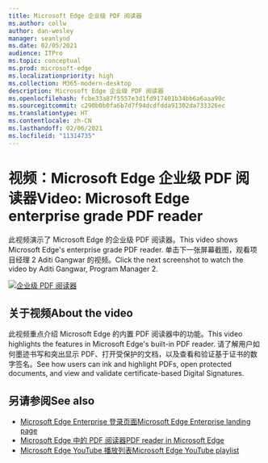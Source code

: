 ```yaml
---
title: Microsoft Edge 企业级 PDF 阅读器
ms.author: collw
author: dan-wesley
manager: seanlynd
ms.date: 02/05/2021
audience: ITPro
ms.topic: conceptual
ms.prod: microsoft-edge
ms.localizationpriority: high
ms.collection: M365-modern-desktop
description: Microsoft Edge 企业级 PDF 阅读器
ms.openlocfilehash: fcbe33a87f5557e3d1fd917401b34bb6a6aaa90c
ms.sourcegitcommit: c290b0b0fa6b7d7f94dcdfdda91302da733326ec
ms.translationtype: HT
ms.contentlocale: zh-CN
ms.lasthandoff: 02/06/2021
ms.locfileid: "11314735"
---
```

# <span data-ttu-id="f6c2b-103">视频：Microsoft Edge 企业级 PDF 阅读器</span><span class="sxs-lookup"><span data-stu-id="f6c2b-103">Video: Microsoft Edge enterprise grade PDF reader</span></span>

<span data-ttu-id="f6c2b-104">此视频演示了 Microsoft Edge 的企业级 PDF 阅读器。</span><span class="sxs-lookup"><span data-stu-id="f6c2b-104">This video shows Microsoft Edge's enterprise grade PDF reader.</span></span> <span data-ttu-id="f6c2b-105">单击下一张屏幕截图，观看项目经理 2 Aditi Gangwar 的视频。</span><span class="sxs-lookup"><span data-stu-id="f6c2b-105">Click the next screenshot to watch the video by Aditi Gangwar, Program Manager 2.</span></span>

[![企业级 PDF 阅读器](media/microsoft-edge-video-pdf-reader/0.png)](http://www.youtube.com/watch?v=XWAqNQ0xAcE "Enterprise grade PDF reader")

## <span data-ttu-id="f6c2b-107">关于视频</span><span class="sxs-lookup"><span data-stu-id="f6c2b-107">About the video</span></span>

<span data-ttu-id="f6c2b-108">此视频重点介绍 Microsoft Edge 的内置 PDF 阅读器中的功能。</span><span class="sxs-lookup"><span data-stu-id="f6c2b-108">This video highlights the features in  Microsoft Edge's built-in PDF reader.</span></span> <span data-ttu-id="f6c2b-109">请了解用户如何墨迹书写和突出显示 PDF、打开受保护的文档，以及查看和验证基于证书的数字签名。</span><span class="sxs-lookup"><span data-stu-id="f6c2b-109">See how users can ink and highlight PDFs, open protected documents, and view and validate certificate-based Digital Signatures.</span></span>

## <span data-ttu-id="f6c2b-110">另请参阅</span><span class="sxs-lookup"><span data-stu-id="f6c2b-110">See also</span></span>

- [<span data-ttu-id="f6c2b-111">Microsoft Edge Enterprise 登录页面</span><span class="sxs-lookup"><span data-stu-id="f6c2b-111">Microsoft Edge Enterprise landing page</span></span>](https://aka.ms/EdgeEnterprise)
- [<span data-ttu-id="f6c2b-112">Microsoft Edge 中的 PDF 阅读器</span><span class="sxs-lookup"><span data-stu-id="f6c2b-112">PDF reader in Microsoft Edge</span></span>](microsoft-edge-pdf.md)
- [<span data-ttu-id="f6c2b-113">Microsoft Edge YouTube 播放列表</span><span class="sxs-lookup"><span data-stu-id="f6c2b-113">Microsoft Edge YouTube playlist</span></span>](https://www.youtube.com/playlist?list=PLXtHYVsvn_b-uXh1tMeYpT-0iD8tD3tFy)
